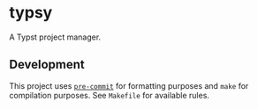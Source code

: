 # typsy

A Typst project manager.

## Development

This project uses [`pre-commit`](https://pre-commit.com) for formatting purposes
and `make` for compilation purposes. See `Makefile` for available rules.
